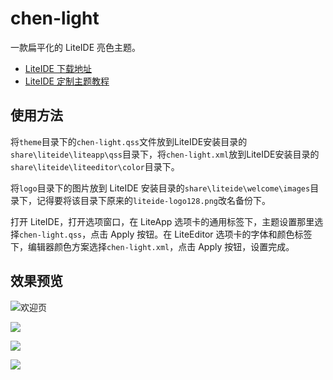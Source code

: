 # chen-light
一款扁平化的 LiteIDE 亮色主题。

- [LiteIDE 下载地址](http://liteide.org/cn/)
- [LiteIDE 定制主题教程](https://blog.csdn.net/puss0/article/details/126291630)

## 使用方法

将`theme`目录下的`chen-light.qss`文件放到LiteIDE安装目录的`share\liteide\liteapp\qss`目录下，将`chen-light.xml`放到LiteIDE安装目录的`share\liteide\liteeditor\color`目录下。

将`logo`目录下的图片放到 LiteIDE 安装目录的`share\liteide\welcome\images`目录下，记得要将该目录下原来的`liteide-logo128.png`改名备份下。

打开 LiteIDE，打开选项窗口，在 LiteApp 选项卡的通用标签下，主题设置那里选择`chen-light.qss`，点击 Apply 按钮。在 LiteEditor 选项卡的字体和颜色标签下，编辑器颜色方案选择`chen-light.xml`，点击 Apply 按钮，设置完成。

## 效果预览

![欢迎页](https://s1.ax1x.com/2022/08/11/vGdd0g.png)

![](https://s1.ax1x.com/2022/08/11/vGdRnU.png)

![](https://s1.ax1x.com/2022/08/11/vGd5N9.png)

![](https://s1.ax1x.com/2022/08/11/vGdHc6.png)